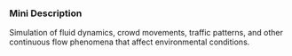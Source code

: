 ### Mini Description

Simulation of fluid dynamics, crowd movements, traffic patterns, and other continuous flow phenomena that affect environmental conditions.
